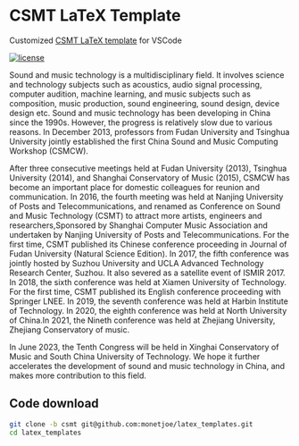 # CSMT LaTeX Template
Customized [CSMT LaTeX template](https://csmcw-csmt.cn/file.html) for VSCode

[![license](https://img.shields.io/github/license/monetjoe/latex_templates.svg)](./LICENSE)

Sound and music technology is a multidisciplinary field. It involves science and technology subjects such as acoustics, audio signal processing, computer audition, machine learning, and music subjects such as composition, music production, sound engineering, sound design, device design etc. Sound and music technology has been developing in China since the 1990s. However, the progress is relatively slow due to various reasons. In December 2013, professors from Fudan University and Tsinghua University jointly established the first China Sound and Music Computing Workshop (CSMCW).

After three consecutive meetings held at Fudan University (2013), Tsinghua University (2014), and Shanghai Conservatory of Music (2015), CSMCW has become an important place for domestic colleagues for reunion and communication. In 2016, the fourth meeting was held at Nanjing University of Posts and Telecommunications, and renamed as Conference on Sound and Music Technology (CSMT) to attract more artists, engineers and researchers,Sponsored by Shanghai Computer Music Association and undertaken by Nanjing University of Posts and Telecommunications. For the first time, CSMT published its Chinese conference proceeding in Journal of Fudan University (Natural Science Edition). In 2017, the fifth conference was jointly hosted by Suzhou University and UCLA Advanced Technology Research Center, Suzhou. It also severed as a satellite event of ISMIR 2017. In 2018, the sixth conference was held at Xiamen University of Technology. For the first time, CSMT published its English conference proceeding with Springer LNEE. In 2019, the seventh conference was held at Harbin Institute of Technology. In 2020, the eighth conference was held at North University of China.In 2021, the Nineth conference was held at Zhejiang University, Zhejiang Conservatory of music. 

In June 2023, the Tenth Congress will be held in Xinghai Conservatory of Music and South China University of Technology. We hope it further accelerates the development of sound and music technology in China, and makes more contribution to this field.

## Code download
```bash
git clone -b csmt git@github.com:monetjoe/latex_templates.git
cd latex_templates
```